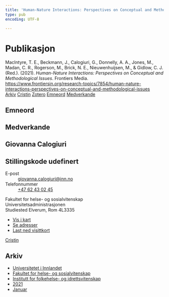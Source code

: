```yaml
---
title: 'Human-Nature Interactions: Perspectives on Conceptual and Methodological Issues'
type: pub
encoding: UTF-8

---
```

<h1>Publikasjon</h1>
<article id="csl-bib-container-R6WZE8SH" class="csl-bib-container">
  <div class="csl-bib-body"> <div class="csl-entry">MacIntyre, T. E., Beckmann, J., Calogiuri, G., Donnelly, A. A., Jones, M., Madan, C. R., Rogerson, M., Brick, N. E., Nieuwenhuijsen, M., &#38; Gidlow, C. J. (Red.). (2021). <i>Human-Nature Interactions: Perspectives on Conceptual and Methodological Issues</i>. Frontiers Media. <a href="https://www.frontiersin.org/research-topics/7854/human-nature-interactions-perspectives-on-conceptual-and-methodological-issues">https://www.frontiersin.org/research-topics/7854/human-nature-interactions-perspectives-on-conceptual-and-methodological-issues</a></div> </div>
  <div class="csl-bib-buttons">
    <a href="#taxonomy-article-R6WZE8SH" alt="archive" class="csl-bib-button">Arkiv</a>
    <a href="https://app.cristin.no/results/show.jsf?id=1866086" alt="Cristin" class="csl-bib-button">Cristin</a>
    <a href="http://zotero.org/groups/5881554/items/R6WZE8SH" alt="Zotero" class="csl-bib-button">Zotero</a>
    <a href="#keywords-article-R6WZE8SH" alt="keywords" class="csl-bib-button">Emneord</a>
    <a href="#contributors-article-R6WZE8SH" alt="contributors" class="csl-bib-button">Medverkande</a>
  </div>
  <div id="csl-bib-meta-container-R6WZE8SH"></div>
</article>
<div id="csl-bib-meta-R6WZE8SH" class="csl-bib-meta">
  <article id="keywords-article-R6WZE8SH" class="keywords-article">
    <h1>Emneord</h1>
    
  </article>
  <article id="contributors-article-R6WZE8SH" class="contributors-article">
    <h1>Medverkande</h1>
    <div class="personas"> <div class="vrtx-hinn-person-card"> <div class="photo"> <i class="lar la-user-circle missing-person"></i> </div> <div class="info"> <hgroup><h1>Giovanna Calogiuri</h1> <h2>Stillingskode udefinert</h2> </hgroup><dl> <dt>E-post</dt> <dd> <a href="mailto:giovanna.calogiuri@inn.no">giovanna.calogiuri@inn.no</a> </dd> <dt>Telefonnummer</dt> <dd><a href="tel:+4762430245"> +47 62 43 02 45 </a></dd> </dl> <p> Fakultet for helse- og sosialvitenskap<br> Universitetsadministrasjonen<br> Studiested Elverum, Rom 4L3335 </p> <ul class="vrtx-hinn-links"> <li><a href="https://www.google.com/maps?q=60.88177,11.53669">Vis i kart</a></li> <li><a href="https://www.inn.no/finn-en-ansatt/giovanna-calogiuri.html#vrtx-hinn-addresses">Se adresser</a></li> <li><a href="https://www.inn.no/finn-en-ansatt/giovanna-calogiuri.html?vrtx=vcf">Last ned visittkort</a></li> </ul> </div> </div> <a href="https://app.cristin.no/persons/show.jsf?id=358086" alt="Cristin URL" class="personas-cristin">Cristin</a> </div>
  </article>
  <article id="taxonomy-article-R6WZE8SH" class="taxonomy-article">
    <h1>Arkiv</h1>
    <ul>
      <li><a href="{{< params subfolder >}}nn/archive/?key=3DCRN523">Universitetet i Innlandet</a></li>
      <li><a href="{{< params subfolder >}}nn/archive/?key=IDKFS3MX">Fakultet for helse- og sosialvitenskap</a></li>
      <li><a href="{{< params subfolder >}}nn/archive/?key=FJXE3Z8X">Institutt for folkehelse- og idrettsvitenskap</a></li>
      <li><a href="{{< params subfolder >}}nn/archive/?key=HKMXV8PC">2021</a></li>
      <li><a href="{{< params subfolder >}}nn/archive/?key=NTC6CNF3">Januar</a></li>
    </ul>
  </article>
</div>

